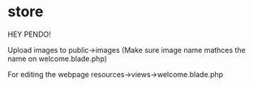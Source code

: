 # store

HEY PENDO!

Upload images to public->images
(Make sure image name mathces the name on welcome.blade.php)

For editing the webpage
resources->views->welcome.blade.php
